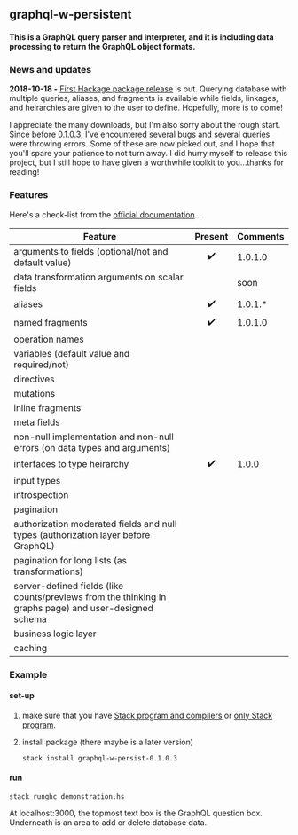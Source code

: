## graphql-w-persistent
#### This is a GraphQL query parser and interpreter, and it is including data processing to return the GraphQL object formats.


### News and updates

**2018-10-18 -** [First Hackage package release](https://hackage.haskell.org/package/graphql-w-persistent "graphql-w-persistent") is out. Querying database with multiple queries, aliases, and fragments is available while fields, linkages, and heirarchies are given to the user to define. Hopefully, more is to come!

I appreciate the many downloads, but I'm also sorry about the rough start. Since before 0.1.0.3, I've encountered several bugs and several queries were throwing errors. Some of these are now picked out, and I hope that you'll spare your patience to not turn away. I did hurry myself to release this project, but I still hope to have given a worthwhile toolkit to you...thanks for reading!

### Features

Here's a check-list from the [official documentation](https://graphql.github.io/)...

| Feature  | Present | Comments |
|----------|:-------:|----------|
| arguments to fields (optional/not and default value) | :heavy_check_mark: | 1.0.1.0 |
| data transformation arguments on scalar fields | | soon |
| aliases | :heavy_check_mark: | 1.0.1.* |
| named fragments | :heavy_check_mark: | 1.0.1.0 |
| operation names | | |
| variables (default value and required/not) | | |
| directives | | |
| mutations  | | |
| inline fragments | | |
| meta fields | | |
| non-null implementation and non-null errors (on data types and arguments) | | |
| interfaces to type heirarchy | :heavy_check_mark: | 1.0.0 |
| input types | | |
| introspection | | |
| pagination | | |
| authorization moderated fields and null types (authorization layer before GraphQL) | | |
| pagination for long lists (as transformations) | | |
| server-defined fields (like counts/previews from the thinking in graphs page) and user-designed schema | | |
| business logic layer | | |
| caching | | |

### Example

#### set-up

1. make sure that you have [Stack program and compilers](https://haskell-lang.org/get-started) 
   or [only Stack program](https://docs.haskellstack.org/en/stable/install_and_upgrade/).

2. install package (there maybe is a later version)

    ```
    stack install graphql-w-persist-0.1.0.3
    ```

#### run

```
stack runghc demonstration.hs
```

At localhost:3000, the topmost text box is the GraphQL question box. Underneath is an area to add or delete database data.
